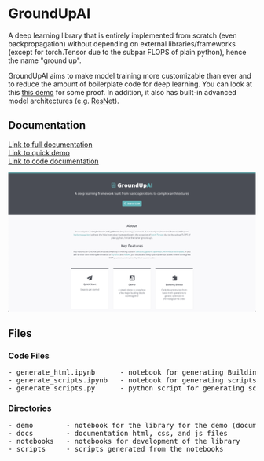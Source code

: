 # GroundUpAI
A deep learning library that is entirely implemented from scratch (even backpropagation) without depending on external libraries/frameworks (except for torch.Tensor due to the subpar FLOPS of plain python), hence the name "ground up". 

GroundUpAI aims to make model training more customizable than ever and to reduce the amount of boilerplate code for deep learning. You can look at this [this demo](https://jacklu.tech/GroundUpAI/Demo.html) for some proof. In addition, it also has built-in advanced model architectures (e.g. [ResNet](https://jacklu.tech/GroundUpAI/AdvancedArchitectures.html)).

## Documentation

[Link to full documentation](https://jacklu.tech/GroundUpAI/)\
[Link to quick demo](https://jacklu.tech/GroundUpAI/Demo.html)\
[Link to code documentation](https://jacklu.tech/GroundUpAI/BuildingBlocks.html)

<p align="center">
 	<a href="https://jacklu0831.github.io/GroundUpAI/"><img src="docs/assets/images/home.png"></a>
</p>

## Files

### Code Files

<pre>
- generate_html.ipynb      - notebook for generating BuildingBlocks panel of the documentation
- generate_scripts.ipynb   - notebook for generating scripts from notebooks
- generate_scripts.py      - python script for generating scripts from notebooks
</pre>

### Directories

<pre>
- demo        - notebook for the library for the demo (documentation)
- docs        - documentation html, css, and js files
- notebooks   - notebooks for development of the library
- scripts     - scripts generated from the notebooks
</pre>